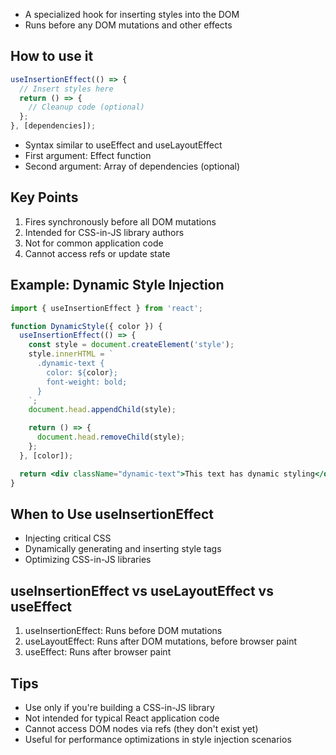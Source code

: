 - A specialized hook for inserting styles into the DOM
- Runs before any DOM mutations and other effects

## How to use it

```jsx
useInsertionEffect(() => {
  // Insert styles here
  return () => {
    // Cleanup code (optional)
  };
}, [dependencies]);
```

- Syntax similar to useEffect and useLayoutEffect
- First argument: Effect function
- Second argument: Array of dependencies (optional)

## Key Points
1. Fires synchronously before all DOM mutations
2. Intended for CSS-in-JS library authors
3. Not for common application code
4. Cannot access refs or update state

## Example: Dynamic Style Injection

```jsx
import { useInsertionEffect } from 'react';

function DynamicStyle({ color }) {
  useInsertionEffect(() => {
    const style = document.createElement('style');
    style.innerHTML = `
      .dynamic-text {
        color: ${color};
        font-weight: bold;
      }
    `;
    document.head.appendChild(style);

    return () => {
      document.head.removeChild(style);
    };
  }, [color]);

  return <div className="dynamic-text">This text has dynamic styling</div>;
}
```

## When to Use useInsertionEffect
- Injecting critical CSS
- Dynamically generating and inserting style tags
- Optimizing CSS-in-JS libraries

## useInsertionEffect vs useLayoutEffect vs useEffect
1. useInsertionEffect: Runs before DOM mutations
2. useLayoutEffect: Runs after DOM mutations, before browser paint
3. useEffect: Runs after browser paint

## Tips
- Use only if you're building a CSS-in-JS library
- Not intended for typical React application code
- Cannot access DOM nodes via refs (they don't exist yet)
- Useful for performance optimizations in style injection scenarios